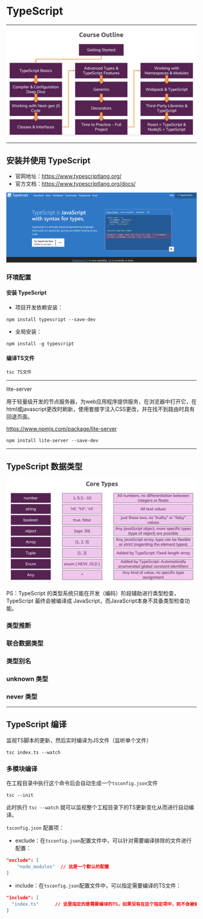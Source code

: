 # TypeScript

---

![course-outline.png](notebook-image/course-outline.png)


---

## 安装并使用 TypeScript

- 官网地址：https://www.typescriptlang.org/
- 官方文档：https://www.typescriptlang.org/docs/

![typescript-homepage.png](notebook-image/typescript-homepage.png)

### 环境配置

#### 安装 TypeScript

- 项目开发依赖安装：

```shell
npm install typescript --save-dev
```

- 全局安装：

```shell
npm install -g typescript
```

#### 编译TS文件

```shell
tsc TS文件
```

---

lite-server

用于轻量级开发的节点服务器，为web应用程序提供服务，在浏览器中打开它，在html或javascript更改时刷新，使用套接字注入CSS更改，并在找不到路由时具有回退页面。

https://www.npmjs.com/package/lite-server

```shell
npm install lite-server --save-dev
```

---

## TypeScript 数据类型

![core-data-type.png](notebook-image/core-data-type.png)

PS：TypeScript 的类型系统只能在开发（编码）阶段辅助进行类型检查，TypeScript 最终会被编译成 JavaScript，而JavaScript本身不具备类型检查功能。

### 类型推断



### 联合数据类型



### 类型别名



### unknown 类型


### never 类型

---

## TypeScript 编译

监视TS脚本的更新，然后实时编译为JS文件（监听单个文件）

```shell
tsc index.ts --watch
```

### 多模块编译

在工程目录中执行这个命令后会自动生成一个`tsconfig.json`文件

```shell
tsc --init
```

此时执行 `tsc --watch` 就可以监视整个工程目录下的TS更新变化从而进行自动编译。

`tsconfig.json` 配置项：

- exclude：在`tsconfig.json`配置文件中，可以针对需要编译排除的文件进行配置：

```json
"exclude": [
    "node_modules"  // 这是一个默认的配置
]
```

- include：在`tsconfig.json`配置文件中，可以指定需要编译的TS文件：

```json
"include": [
  "index.ts"      // 这里指定的是需要编译的TS，如果没有在这个指定项中，则不会被编译
]
```

